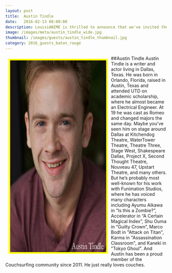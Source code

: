 ```yaml
---
layout: post
title:  Austin Tindle
date:   2016-02-13 08:00:00
description: LouisiANIME is thrilled to announce that we've invited the talented Austin Tindle as a guest at LouisiANIME 2016 Baton Rouge!
image: /images/meta/austin_tindle_wide.jpg
thumbnail: /images/guests/austin_tindle_thumbnail.jpg
category: 2016_guests_baton_rouge
---
```


<a href="/images/guests/austin_tindle.jpg" data-lightbox="guests"><img class="img-responsive" src="/images/guests/austin_tindle.jpg" alt="Austin Tindle" width="300" height="600" style="border:5px solid yellow; float:left; margin:10px;"></a>

##Austin Tindle
Austin Tindle is a writer and actor living in Dallas, Texas. He was born in Orlando, Florida, raised in Austin, Texas and attended UTD on academic scholarship, where he almost became an Electrical Engineer. At 19 he was cast as Romeo and changed majors the same day. Maybe you've seen him on stage around Dallas at Kitchendog Theatre, WaterTower Theatre, Theatre Three, Stage West, Shakespeare Dallas, Project X, Second Thought Theatre, Nouveau 47, Upstart Theatre, and many others.  But he’s probably most well-known for his work with Funimation Studios, where he has voiced many characters including Ayumu Aikawa in “Is this a Zombie?”, Accelerator in “A Certain Magical Index”, Shu Ouma in “Guilty Crown”, Marco Bodt in "Attack on Titan", Karma in "Assassination Classroom", and Kaneki in "Tokyo Ghoul". And Austin has been a proud member of the Couchsurfing community since 2011. He just really loves couches.

